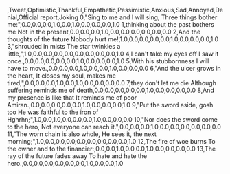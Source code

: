 ,Tweet,Optimistic,Thankful,Empathetic,Pessimistic,Anxious,Sad,Annoyed,Denial,Official report,Joking
0,"Sing to me and I will sing, Three things bother me:",0.0,0.0,0.0,1.0,0.0,1.0,0.0,0.0,0.0,1.0
1,thinking about the past bothers me Not in the present,0.0,0.0,0.0,1.0,0.0,0.0,0.0,0.0,0.0,0.0
2,And the thoughts of the future Nobody hurt me!,1.0,0.0,0.0,0.0,0.0,1.0,0.0,0.0,0.0,1.0
3,"shrouded in mists The star twinkles a little,",1.0,0.0,0.0,0.0,0.0,0.0,0.0,0.0,0.0,1.0
4,I can't take my eyes off I saw it once.,0.0,0.0,0.0,0.0,0.0,1.0,0.0,0.0,0.0,1.0
5,With his stubbornness I will have to move.,0.0,0.0,0.0,1.0,0.0,0.0,1.0,0.0,0.0,0.0
6,"And the ulcer grows in the heart, It closes my soul, makes me tired,",0.0,0.0,0.0,1.0,0.0,1.0,0.0,0.0,0.0,0.0
7,they don't let me die Although suffering reminds me of death,0.0,0.0,0.0,0.0,0.0,1.0,0.0,0.0,0.0,0.0
8,And my presence is like that It reminds me of poor Amiran.,0.0,0.0,0.0,0.0,0.0,1.0,0.0,0.0,0.0,1.0
9,"Put the sword aside, gosh too He was faithful to the iron of Hghrhn;",1.0,0.0,1.0,0.0,0.0,0.0,1.0,0.0,0.0,0.0
10,"Nor does the sword come to the hero, Not everyone can reach it.",0.0,0.0,0.0,1.0,0.0,0.0,0.0,0.0,0.0,0.0
11,"The worn chain is also whole, He sees it, the next morning;",1.0,0.0,0.0,0.0,0.0,0.0,0.0,0.0,0.0,1.0
12,The fire of woe burns To the owner and to the financier:,0.0,0.0,1.0,0.0,0.0,1.0,0.0,0.0,0.0,0.0
13,The ray of the future fades away To hate and hate the hero.,0.0,0.0,0.0,0.0,0.0,0.0,1.0,0.0,0.0,1.0
